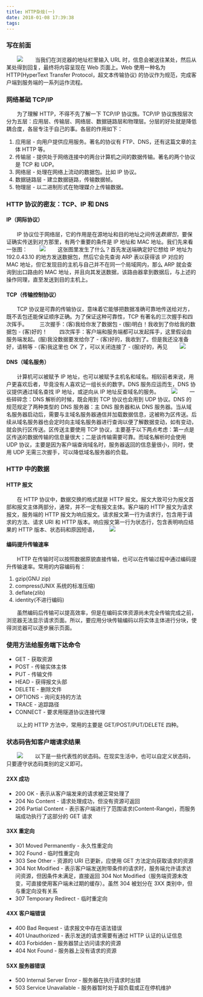 ```yaml
---
title: HTTP杂烩(一)
date: 2018-01-08 17:39:38
tags:
---
```


### 写在前面
　　![](//wx4.sinaimg.cn/mw690/79b5b053ly1fodjnqkm0kj20fq08u0ta.jpg)
　　当我们在浏览器的地址栏里输入 URL 时，信息会被送往某处，然后从某处得到回复，最终将内容呈现在 Web 页面上。Web 使用一种名为 HTTP(HyperText Transfer Protocol，超文本传输协议) 的协议作为规范，完成客户端到服务端的一系列运作流程。

### 网络基础 TCP/IP
　　为了理解 HTTP，不得不先了解一下 TCP/IP 协议族。TCP/IP 协议族按层次分为五层：应用层、传输层、网络层、数据链路层和物理层。分层的好处就是降低耦合度，各层专注于自己的事。各层的作用如下：
1. 应用层 - 向用户提供应用服务。著名的协议有 FTP、DNS，还有这篇文章的主体 HTTP 等。
2. 传输层 - 提供处于网络连接中的两台计算机之间的数据传输。著名的两个协议是 TCP 和 UDP。
3. 网络层 - 处理在网络上流动的数据包。比如 IP 协议。
4. 数据链路层 - 建立数据链路，传输数据帧。
5. 物理层 - 以二进制形式在物理媒介上传输数据。

### HTTP 协议的密友：TCP、IP 和 DNS

#### IP（网际协议）
　　IP 协议位于网络层，它的作用是在源地址和目的地址之间传送*数据包*，要保证确实传送到对方那里，有两个重要的条件是 IP 地址和 MAC 地址。我们先来看一张图：
　　![](https://img3.doubanio.com/view/ark_works_pic/common-largeshow/public/199875086.jpg)
　　这张图里发生了什么？首先发送端确定好它想给 IP 地址为 192.0.43.10 的地方发送数据包，然后它会先查询 ARP 表以获得该 IP 对应的 MAC 地址，但它发现目的主机与自己并不在同一个局域网内，那么 ARP 就会查询到出口路由的 MAC 地址，并且向其发送数据，该路由器拿到数据后，与上述的操作同理，直至发送到目的主机上。

#### TCP（传输控制协议）
　　TCP 协议是可靠的传输协议，意味着它能够把数据准确可靠地传送给对方，既不丢包还能保证顺序正确。为了保证这种可靠性，TCP 有著名的三次握手和四次挥手。
　　三次握手：(客)我给你发了数据包 - (服)明白！我收到了你给我的数据包 - (客)好的！
　　四次挥手：客户端和服务端都可以发起挥手，这里假设由服务端发起。(服)我没数据要发给你了 - (客)好的，我收到了。但是我还没准备好，请稍等 - (客)我这里也 OK 了，可以关闭连接了 - (服)好的，再见
　　![](https://wx4.sinaimg.cn/mw690/79b5b053gy1fn9g91l6tvj20h309w425.jpg)

#### DNS（域名服务）
　　计算机可以被赋予 IP 地址，也可以被赋予主机名和域名。相较前者来说，用户更喜欢后者，毕竟没有人喜欢记一组长长的数字。DNS 服务应运而生，DNS 协议提供通过域名查找 IP 地址，或逆向从 IP 地址反查域名的服务。
　　![](//wx2.sinaimg.cn/mw690/79b5b053ly1fodjnqkmsmj20fq0a8t9e.jpg)
　　一些碎碎念：DNS 解析的时候，既会用到 TCP 协议也会用到 UDP 协议。DNS 的规范规定了两种类型的 DNS 服务器：主 DNS 服务器和从 DNS 服务器。当从域名服务器启动后，需要与主域名服务器通信并加载数据信息，这被称为区传送。后续从域名服务器也会定时向主域名服务器进行查询以便了解数据变动，如有变动，就会执行区传送。区传送主要使用 TCP 协议，主要基于以下两点考虑：第一点是区传送的数据传输的信息量很大；二是该传输需要可靠。而域名解析时会使用 UDP 协议，主要是因为客户端查询域名时，服务器返回的信息量很小，同时，使用 UDP 无需三次握手，可以降低域名服务器的负载。

### HTTP 中的数据

#### HTTP 报文
　　在 HTTP 协议中，数据交换的格式就是 HTTP 报文。报文大致可分为报文首部和报文主体两部分，通常，并不一定有报文主体。客户端的 HTTP 报文为请求报文，服务端的 HTTP 报文为响应报文。请求报文第一行为请求行，包含用于请求的方法、请求 URI 和 HTTP 版本。响应报文第一行为状态行，包含表明响应结果的 HTTP 版本、状态码和原因短语，
　　![](https://wx3.sinaimg.cn/mw690/79b5b053gy1fn9hntk4bfj20h304yac0.jpg)

#### 编码提升传输速率
　　HTTP 在传输时可以按照数据原貌直接传输，也可以在传输过程中通过编码提升传输速率。常用的内容编码有：

1. gzip(GNU zip)
2. compress(UNIX 系统的标准压缩)
3. deflate(zlib)
4. identity(不进行编码)

　　虽然编码后传输可以提高效率，但是在编码实体资源尚未完全传输完成之前，浏览器无法显示请求页面。所以，要应用分块传输编码以将实体主体进行分块，使得浏览器可以逐步展示页面。

### 使用方法给服务端下达命令
- GET - 获取资源
- POST - 传输实体主体
- PUT - 传输文件
- HEAD - 获得报文头部
- DELETE - 删除文件
- OPTIONS - 询问支持的方法
- TRACE - 追踪路径
- CONNECT - 要求用隧道协议连接代理

　　以上的 HTTP 方法中，常用的主要是 GET/POST/PUT/DELETE 四种。

### 状态码告知客户端请求结果
　　![](https://wx2.sinaimg.cn/mw690/79b5b053gy1fn9gx6qvq4j20er04t40b.jpg)
　　以下是一些代表性的状态码。在现实生活中，也可以自定义状态码，只要遵守状态码类别的定义即可。
#### 2XX 成功
- 200 OK - 表示从客户端发来的请求被正常处理了
- 204 No Content - 请求处理成功，但没有资源可返回
- 206 Partial Content - 表示客户端进行了范围请求(Content-Range)，而服务端成功执行了这部分的 GET 请求

#### 3XX 重定向
- 301 Moved Permanently - 永久性重定向
- 302 Found - 临时性重定向
- 303 See Other - 资源的 URI 已更新，应使用 GET 方法定向获取请求的资源
- 304 Not Modified - 表示客户端发送附带条件的请求时，服务端允许请求访问资源，但因条件未满足，直接返回 304 Not Modified（服务端资源未改变，可直接使用客户端未过期的缓存）。虽然 304 被划分在 3XX 类别中，但与重定向没有关系
- 307 Temporary Redirect - 临时重定向

#### 4XX 客户端错误
- 400 Bad Request - 请求报文中存在语法错误
- 401 Unauthorized - 表示发送的请求需要有通过 HTTP 认证的认证信息
- 403 Forbidden - 服务器禁止访问请求的资源
- 404 Not Found - 服务器上没有请求的资源

#### 5XX 服务器错误
- 500 Internal Server Error - 服务器在执行请求时出错
- 503 Service Unavailable - 服务器暂时处于超负载或正在停机维护
